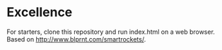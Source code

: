 # Excellence
For starters, clone this repository and run index.html on a web browser.
Based on http://www.blprnt.com/smartrockets/.

